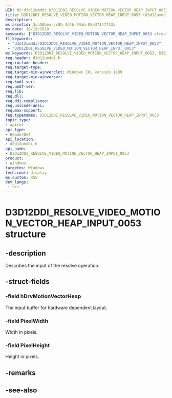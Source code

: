 ```yaml
---
UID: NS:d3d12umddi.D3D12DDI_RESOLVE_VIDEO_MOTION_VECTOR_HEAP_INPUT_0053
title: D3D12DDI_RESOLVE_VIDEO_MOTION_VECTOR_HEAP_INPUT_0053 (d3d12umddi.h)
description: 
ms.assetid: 3ca50bea-cc8b-4dfb-99ab-88e37147733a
ms.date: 10/19/2018
keywords: ["D3D12DDI_RESOLVE_VIDEO_MOTION_VECTOR_HEAP_INPUT_0053 structure"]
f1_keywords:
 - "d3d12umddi/D3D12DDI_RESOLVE_VIDEO_MOTION_VECTOR_HEAP_INPUT_0053"
 - "D3D12DDI_RESOLVE_VIDEO_MOTION_VECTOR_HEAP_INPUT_0053"
ms.keywords: D3D12DDI_RESOLVE_VIDEO_MOTION_VECTOR_HEAP_INPUT_0053, D3D12DDI_RESOLVE_VIDEO_MOTION_VECTOR_HEAP_INPUT_0053, 
req.header: d3d12umddi.h
req.include-header:
req.target-type:
req.target-min-winverclnt: Windows 10, version 1809
req.target-min-winversvr:
req.kmdf-ver:
req.umdf-ver:
req.lib:
req.dll:
req.ddi-compliance:
req.unicode-ansi:
req.max-support:
req.typenames: D3D12DDI_RESOLVE_VIDEO_MOTION_VECTOR_HEAP_INPUT_0053
topic_type: 
- apiref
api_type: 
- HeaderDef
api_location: 
- d3d12umddi.h
api_name: 
- D3D12DDI_RESOLVE_VIDEO_MOTION_VECTOR_HEAP_INPUT_0053
product:
- Windows
targetos: Windows
tech.root: display
ms.custom: RS5
dev_langs:
 - c++
---
```


# D3D12DDI_RESOLVE_VIDEO_MOTION_VECTOR_HEAP_INPUT_0053 structure

## -description

Describes the input of the resolve operation.

## -struct-fields

### -field hDrvMotionVectorHeap

The input buffer for hardware dependent layout.

### -field PixelWidth

Width in pixels.

### -field PixelHeight

Height in pixels.

## -remarks

## -see-also
